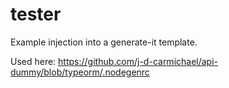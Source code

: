 # tester

Example injection into a generate-it template.

Used here: https://github.com/j-d-carmichael/api-dummy/blob/typeorm/.nodegenrc
